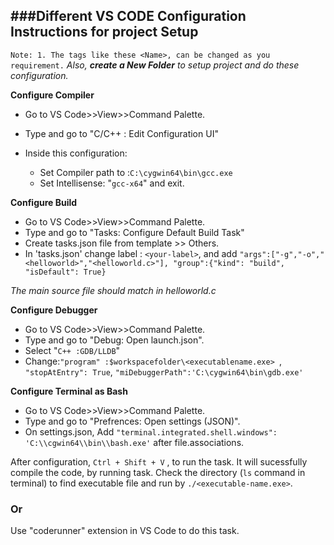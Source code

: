 ###Different VS CODE Configuration Instructions for project Setup
---
`Note: 1. The tags like these <Name>, can be changed as you requirement.`
*Also, **create a New Folder** to setup project and do these configuration.*

**Configure Compiler**
- Go to VS Code>>View>>Command Palette.
- Type and go to "C/C++ : Edit Configuration UI"

- Inside this configuration:
    - Set Compiler path to :`C:\cygwin64\bin\gcc.exe`
    - Set Intellisense: "`gcc-x64`" and exit.

**Configure Build**
- Go to VS Code>>View>>Command Palette.
- Type and go to "Tasks: Configure Default Build Task"
- Create tasks.json file from template >> Others.
- In 'tasks.json' change label : `<your-label>`, and add `"args":["-g","-o","<helloworld>","<helloworld.c>"], "group":{"kind": "build", "isDefault": True} `

*The main source file should match in helloworld.c*

**Configure Debugger**
- Go to VS Code>>View>>Command Palette.
- Type and go to "Debug: Open launch.json".
- Select "`C++ :GDB/LLDB`"
- Change:`"program" :$workspacefolder\<executablename.exe> `, `"stopAtEntry": True`, `"miDebuggerPath":'C:\cygwin64\bin\gdb.exe'`

**Configure Terminal as Bash**
- Go to VS Code>>View>>Command Palette.
- Type and go to "Prefrences: Open settings (JSON)". 
- On settings.json, Add `"terminal.integrated.shell.windows": 'C:\\cgwin64\\bin\\bash.exe'` after file.associations.

After configuration, `Ctrl + Shift + V` , to run the task. It will sucessfully compile the code, by running task. Check the directory (`ls` command in terminal) to find executable file and run by `./<executable-name.exe>`.

### Or
Use "coderunner" extension in VS Code to do this task.
